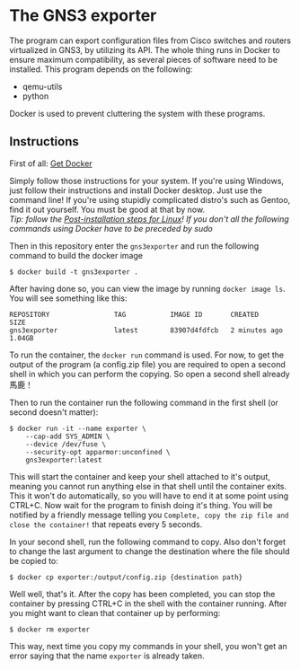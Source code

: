 # The GNS3 exporter

The program can export configuration files from Cisco switches and routers virtualized in GNS3, by utilizing its API. The whole thing runs in Docker to ensure maximum compatibility, as several pieces of software need to be installed. This program depends on the following:

- qemu-utils
- python

Docker is used to prevent cluttering the system with these programs.

## Instructions

First of all:
[Get Docker](https://docs.docker.com/get-docker/)

Simply follow those instructions for your system. If you're using Windows, just follow their instructions and install Docker desktop. Just use the command line!
If you're using stupidly complicated distro's such as Gentoo, find it out yourself. You must be good at that by now.  
_Tip: follow the [Post-installation steps for Linux](https://docs.docker.com/engine/install/linux-postinstall/)! If you don't all the following commands using Docker have to be preceded by sudo_

Then in this repository enter the `gns3exporter` and run the following command to build the docker image

```
$ docker build -t gns3exporter .
```

After having done so, you can view the image by running `docker image ls`. You will see something like this:

```
REPOSITORY                TAG           IMAGE ID       CREATED         SIZE
gns3exporter              latest        83907d4fdfcb   2 minutes ago   1.04GB
```

To run the container, the `docker run` command is used. For now, to get the output of the program (a config.zip file) you are required to open a second shell in which you can perform the copying. So open a second shell already 馬鹿！

Then to run the container run the following command in the first shell (or second doesn't matter):

```
$ docker run -it --name exporter \
    --cap-add SYS_ADMIN \
    --device /dev/fuse \
    --security-opt apparmor:unconfined \
    gns3exporter:latest
```

This will start the container and keep your shell attached to it's output, meaning you cannot run anything else in that shell until the container exits. This it won't do automatically, so you will have to end it at some point using CTRL+C.
Now wait for the program to finish doing it's thing. You will be notified by a friendly message telling you `Complete, copy the zip file and close the container!` that repeats every 5 seconds.

In your second shell, run the following command to copy. Also don't forget to change the last argument to change the destination where the file should be copied to:

```
$ docker cp exporter:/output/config.zip {destination path}
```

Well well, that's it. After the copy has been completed, you can stop the container by pressing CTRL+C in the shell with the container running. After you might want to clean that container up by performing:

```
$ docker rm exporter
```

This way, next time you copy my commands in your shell, you won't get an error saying that the name `exporter` is already taken.
